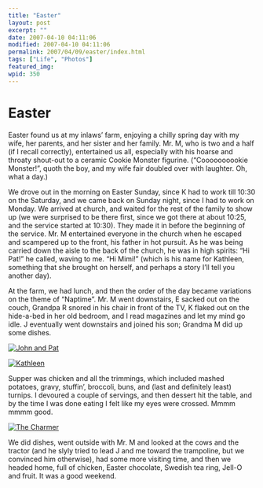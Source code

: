 ```yaml
---
title: "Easter"
layout: post
excerpt: ""
date: 2007-04-10 04:11:06
modified: 2007-04-10 04:11:06
permalink: 2007/04/09/easter/index.html
tags: ["Life", "Photos"]
featured_img: 
wpid: 350
---
```


# Easter

Easter found us at my inlaws’ farm, enjoying a chilly spring day with my wife, her parents, and her sister and her family. Mr. M, who is two and a half (if I recall correctly), entertained us all, especially with his hoarse and throaty shout-out to a ceramic Cookie Monster figurine. (“Coooooooookie Monster!”, quoth the boy, and my wife fair doubled over with laughter. Oh, what a day.)

We drove out in the morning on Easter Sunday, since K had to work till 10:30 on the Saturday, and we came back on Sunday night, since I had to work on Monday. We arrived at church, and waited for the rest of the family to show up (we were surprised to be there first, since we got there at about 10:25, and the service started at 10:30). They made it in before the beginning of the service. Mr. M entertained everyone in the church when he escaped and scampered up to the front, his father in hot pursuit. As he was being carried down the aisle to the back of the church, he was in high spirits: “Hi Pat!” he called, waving to me. “Hi Mimi!” (which is his name for Kathleen, something that she brought on herself, and perhaps a story I’ll tell you another day).

At the farm, we had lunch, and then the order of the day became variations on the theme of “Naptime”. Mr. M went downstairs, E sacked out on the couch, Grandpa R snored in his chair in front of the TV, K flaked out on the hide-a-bed in her old bedroom, and I read magazines and let my mind go idle. J eventually went downstairs and joined his son; Grandma M did up some dishes.

[![John and Pat](http://farm1.static.flickr.com/185/453468661_c129df3b5c_m.jpg)](http://www.flickr.com/photos/pj/453468661)

[![Kathleen](http://farm1.static.flickr.com/241/453453322_759ba9f8bb_m.jpg)](http://www.flickr.com/photos/pj/453453322/ "Photo Sharing")

Supper was chicken and all the trimmings, which included mashed potatoes, gravy, stuffin’, broccoli, buns, and (last and definitely least) turnips. I devoured a couple of servings, and then dessert hit the table, and by the time I was done eating I felt like my eyes were crossed. Mmmm mmmm good.

[![The Charmer](http://farm1.static.flickr.com/229/453468807_da9f5a7954_m.jpg)](http://www.flickr.com/photos/pj/453468807/ "Photo Sharing")

We did dishes, went outside with Mr. M and looked at the cows and the tractor (and he slyly tried to lead J and me toward the trampoline, but we convinced him otherwise), had some more visiting time, and then we headed home, full of chicken, Easter chocolate, Swedish tea ring, Jell-O and fruit. It was a good weekend.